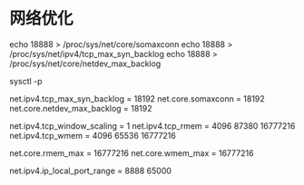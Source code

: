 # 网络优化


echo 18888 > /proc/sys/net/core/somaxconn
echo 18888 > /proc/sys/net/ipv4/tcp_max_syn_backlog 
echo 18888 > /proc/sys/net/core/netdev_max_backlog


sysctl -p



net.ipv4.tcp_max_syn_backlog = 18192
net.core.somaxconn = 18192
net.core.netdev_max_backlog = 18192

net.ipv4.tcp_window_scaling = 1
net.ipv4.tcp_rmem = 4096 87380 16777216
net.ipv4.tcp_wmem = 4096 65536 16777216

net.core.rmem_max = 16777216
net.core.wmem_max = 16777216

net.ipv4.ip_local_port_range = 8888 65000